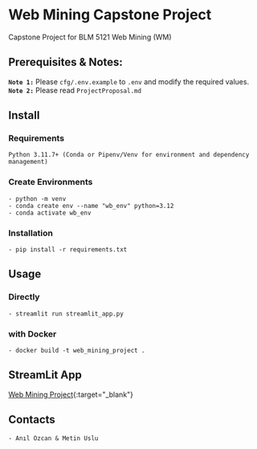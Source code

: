 # Web Mining Capstone Project
Capstone Project for BLM 5121 Web Mining (WM)

## Prerequisites & Notes:
**`Note 1:`** Please `cfg/.env.example` to `.env` and modify the required values.  
**`Note 2:`** Please read `ProjectProposal.md`

## Install

### Requirements
    Python 3.11.7+ (Conda or Pipenv/Venv for environment and dependency management)

### Create Environments
    - python -m venv 
    - conda create env --name "wb_env" python=3.12
    - conda activate wb_env

### Installation
    - pip install -r requirements.txt

## Usage

### Directly
    - streamlit run streamlit_app.py

### with Docker
    - docker build -t web_mining_project .

## StreamLit App
[Web Mining Project](https://web-mining-project.streamlit.app/){:target="_blank"}  

## Contacts
    - Anıl Özcan & Metin Uslu
